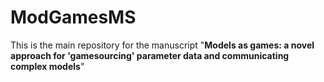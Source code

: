 # ModGamesMS

This is the main repository for the manuscript "**Models as games: a novel approach for 'gamesourcing' parameter data and communicating complex models**"

